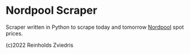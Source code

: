 # Nordpool Scraper

Scraper written in Python to scrape today and tomorrow [Nordpool](https://www.nordpoolgroup.com) spot prices.

(c)2022 Reinholds Zviedris
